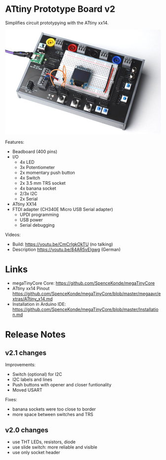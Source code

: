 # ATtiny Prototype Board v2

Simplifies circuit prototypying with the ATtiny xx14.

![1stBuild](board-finished.png) 

Features:
- Beadboard (400 pins)
- I/O
  - 4x LED
  - 3x Potentiometer
  - 2x momentary push button
  - 4x Switch
  - 2x 3.5 mm TRS socket
  - 4x banana socket
  - 2/3x I2C
  - 2x Serial
- ATtiny XX14
- FTDI adapter (CH340E Micro USB Serial adapter)
  - UPDI programming
  - USB power
  - Serial debugging


Videos:
- Build: https://youtu.be/CmCrIgkOkTU (no talking)
- Description https://youtu.be/84AR5vEIgwg (German)

# Links

- megaTinyCore Core: https://github.com/SpenceKonde/megaTinyCore
- ATtiny xx14 Pinout https://github.com/SpenceKonde/megaTinyCore/blob/master/megaavr/extras/ATtiny_x14.md
- Installation in Arduino IDE: https://github.com/SpenceKonde/megaTinyCore/blob/master/Installation.md

# Release Notes

## v2.1 changes

Improvements:
- Switch (optional) for I2C
- I2C labels and lines
- Push buttons with opener and closer funtionality
- Moved USART 

Fixes: 
- banana sockets were too close to border
- more space between switches and TRS

## v2.0 changes

- use THT LEDs, resistors, diode
- use slide switch: more reliable and visible
- use only socket header


